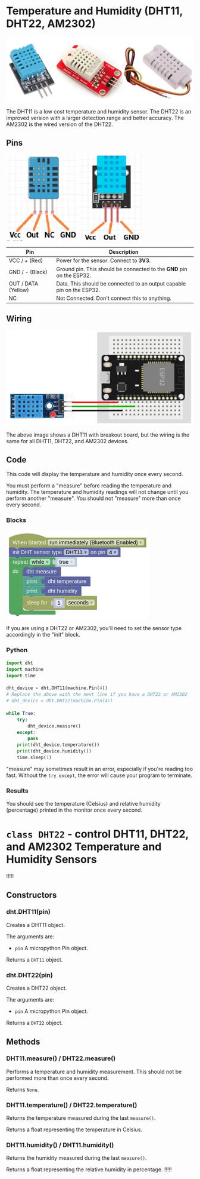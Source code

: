 # Temperature and Humidity (DHT11, DHT22, AM2302)

![](images/dht11.webp)

The DHT11 is a low cost temperature and humidity sensor.
The DHT22 is an improved version with a larger detection range and better accuracy.
The AM2302 is the wired version of the DHT22.

## Pins

![](images/dht11_pinout.webp)

| Pin | Description |
| --- | --- |
| VCC / + (Red) | Power for the sensor. Connect to **3V3**. |
| GND / - (Black) | Ground pin. This should be connected to the **GND** pin on the ESP32. |
| OUT / DATA (Yellow) | Data. This should be connected to an output capable pin on the ESP32. |
| NC | Not Connected. Don't connect this to anything. |

## Wiring

![](images/dht11_wiring.webp)

The above image shows a DHT11 with breakout board, but the wiring is the same for all DHT11, DHT22, and AM2302 devices.

## Code

This code will display the temperature and humidity once every second.

<div class="important">
You must perform a "measure" before reading the temperature and humidity. The temperature and humidity readings will not change until you perform another "measure". You should not "measure" more than once every second.
</div>


### Blocks

![](images/dht11_blocks.webp)

If you are using a DHT22 or AM2302, you'll need to set the sensor type accordingly in the "init" block.

### Python

```python
import dht
import machine
import time

dht_device = dht.DHT11(machine.Pin(4))
# Replace the above with the next line if you have a DHT22 or AM2302
# dht_device = dht.DHT22(machine.Pin(4))

while True:
    try:
        dht_device.measure()
    except:
        pass
    print(dht_device.temperature())
    print(dht_device.humidity())
    time.sleep(1)
```

"measure" may sometimes result in an error, especially if you're reading too fast.
Without the `try except`, the error will cause your program to terminate.

### Results

You should see the temperature (Celsius) and relative humidity (percentage) printed in the monitor once every second.

# `class DHT22` - control DHT11, DHT22, and AM2302 Temperature and Humidity Sensors

!!!!!
## Constructors

### dht.DHT11(pin)

Creates a DHT11 object.

The arguments are:

* `pin` A micropython Pin object.

Returns a `DHT11` object.

### dht.DHT22(pin)

Creates a DHT22 object.

The arguments are:

* `pin` A micropython Pin object.

Returns a `DHT22` object.

## Methods

### DHT11.measure() / DHT22.measure()

Performs a temperature and humidity measurement.
This should not be performed more than once every second.

Returns `None`.

### DHT11.temperature() / DHT22.temperature()

Returns the temperature measured during the last `measure()`.

Returns a float representing the temperature in Celsius.

### DHT11.humidity() / DHT11.humidity()

Returns the humidity measured during the last `measure()`.

Returns a float representing the relative humidity in percentage.
!!!!!